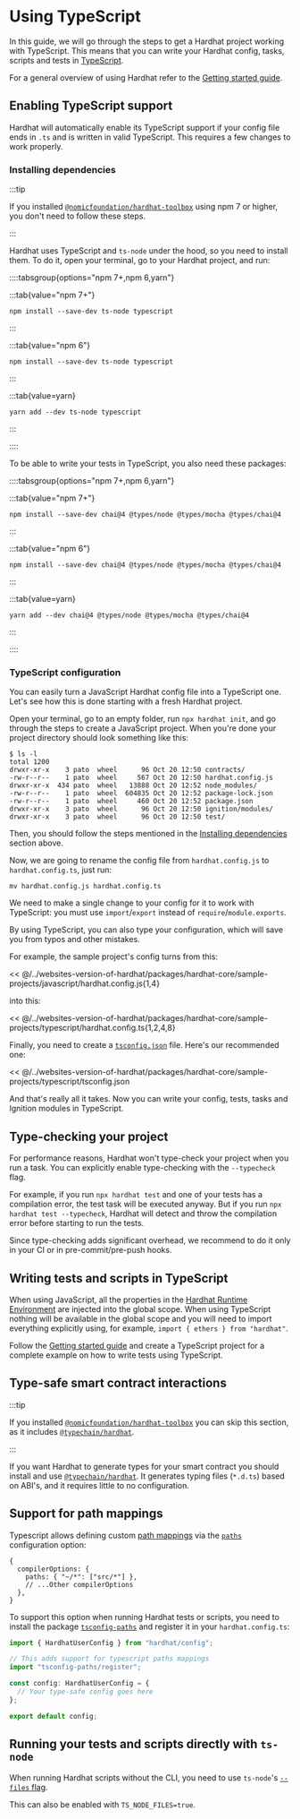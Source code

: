 # Using TypeScript

In this guide, we will go through the steps to get a Hardhat project working with TypeScript. This means that you can write your Hardhat config, tasks, scripts and tests in [TypeScript](https://www.typescriptlang.org/).

For a general overview of using Hardhat refer to the [Getting started guide](../getting-started/index.md).

## Enabling TypeScript support

Hardhat will automatically enable its TypeScript support if your config file ends in `.ts` and is written in valid TypeScript. This requires a few changes to work properly.

### Installing dependencies

:::tip

If you installed [`@nomicfoundation/hardhat-toolbox`](../../plugins/nomicfoundation-hardhat-toolbox) using npm 7 or higher, you don't need to follow these steps.

:::

Hardhat uses TypeScript and `ts-node` under the hood, so you need to install them. To do it, open your terminal, go to your Hardhat project, and run:

::::tabsgroup{options="npm 7+,npm 6,yarn"}

:::tab{value="npm 7+"}

```
npm install --save-dev ts-node typescript
```

:::

:::tab{value="npm 6"}

```
npm install --save-dev ts-node typescript
```

:::

:::tab{value=yarn}

```
yarn add --dev ts-node typescript
```

:::

::::

To be able to write your tests in TypeScript, you also need these packages:

::::tabsgroup{options="npm 7+,npm 6,yarn"}

:::tab{value="npm 7+"}

```
npm install --save-dev chai@4 @types/node @types/mocha @types/chai@4
```

:::

:::tab{value="npm 6"}

```
npm install --save-dev chai@4 @types/node @types/mocha @types/chai@4
```

:::

:::tab{value=yarn}

```
yarn add --dev chai@4 @types/node @types/mocha @types/chai@4
```

:::

::::

### TypeScript configuration

You can easily turn a JavaScript Hardhat config file into a TypeScript one. Let's see how this is done starting with a fresh Hardhat project.

Open your terminal, go to an empty folder, run `npx hardhat init`, and go through the steps to create a JavaScript project. When you're done your project directory should look something like this:

```
$ ls -l
total 1200
drwxr-xr-x    3 pato  wheel      96 Oct 20 12:50 contracts/
-rw-r--r--    1 pato  wheel     567 Oct 20 12:50 hardhat.config.js
drwxr-xr-x  434 pato  wheel   13888 Oct 20 12:52 node_modules/
-rw-r--r--    1 pato  wheel  604835 Oct 20 12:52 package-lock.json
-rw-r--r--    1 pato  wheel     460 Oct 20 12:52 package.json
drwxr-xr-x    3 pato  wheel      96 Oct 20 12:50 ignition/modules/
drwxr-xr-x    3 pato  wheel      96 Oct 20 12:50 test/
```

Then, you should follow the steps mentioned in the [Installing dependencies](#installing-dependencies) section above.

Now, we are going to rename the config file from `hardhat.config.js` to `hardhat.config.ts`, just run:

```
mv hardhat.config.js hardhat.config.ts
```

We need to make a single change to your config for it to work with TypeScript: you must use `import`/`export` instead of `require`/`module.exports`.

By using TypeScript, you can also type your configuration, which will save you from typos and other mistakes.

For example, the sample project's config turns from this:

<< @/../websites-version-of-hardhat/packages/hardhat-core/sample-projects/javascript/hardhat.config.js{1,4}

into this:

<< @/../websites-version-of-hardhat/packages/hardhat-core/sample-projects/typescript/hardhat.config.ts{1,2,4,8}

Finally, you need to create a [`tsconfig.json`](https://www.typescriptlang.org/docs/handbook/tsconfig-json.html) file. Here's our recommended one:

<< @/../websites-version-of-hardhat/packages/hardhat-core/sample-projects/typescript/tsconfig.json

And that's really all it takes. Now you can write your config, tests, tasks and Ignition modules in TypeScript.

## Type-checking your project

For performance reasons, Hardhat won't type-check your project when you run a task. You can explicitly enable type-checking with the `--typecheck` flag.

For example, if you run `npx hardhat test` and one of your tests has a compilation error, the test task will be executed anyway. But if you run `npx hardhat test --typecheck`, Hardhat will detect and throw the compilation error before starting to run the tests.

Since type-checking adds significant overhead, we recommend to do it only in your CI or in pre-commit/pre-push hooks.

## Writing tests and scripts in TypeScript

When using JavaScript, all the properties in the [Hardhat Runtime Environment](../advanced/hardhat-runtime-environment.md) are injected into the global scope. When using TypeScript nothing will be available in the global scope and you will need to import everything explicitly using, for example, `import { ethers } from "hardhat"`.

Follow the [Getting started guide](../getting-started/index.md) and create a TypeScript project for a complete example on how to write tests using TypeScript.

## Type-safe smart contract interactions

:::tip

If you installed [`@nomicfoundation/hardhat-toolbox`](../../plugins/nomicfoundation-hardhat-toolbox) you can skip this section, as it includes [`@typechain/hardhat`](https://github.com/ethereum-ts/TypeChain/tree/master/packages/hardhat).

:::

If you want Hardhat to generate types for your smart contract you should install and use [`@typechain/hardhat`](https://github.com/ethereum-ts/TypeChain/tree/master/packages/hardhat). It generates typing files (`*.d.ts`) based on ABI's, and it requires little to no configuration.

## Support for path mappings

Typescript allows defining custom [path mappings](https://www.typescriptlang.org/docs/handbook/module-resolution.html#path-mapping) via the [`paths`](https://www.typescriptlang.org/tsconfig#paths) configuration option:

```json5
{
  compilerOptions: {
    paths: { "~/*": ["src/*"] },
    // ...Other compilerOptions
  },
}
```

To support this option when running Hardhat tests or scripts, you need to install the package [`tsconfig-paths`](https://www.npmjs.com/package/tsconfig-paths) and register it in your `hardhat.config.ts`:

```typescript
import { HardhatUserConfig } from "hardhat/config";

// This adds support for typescript paths mappings
import "tsconfig-paths/register";

const config: HardhatUserConfig = {
  // Your type-safe config goes here
};

export default config;
```

## Running your tests and scripts directly with `ts-node`

When running Hardhat scripts without the CLI, you need to use `ts-node`'s [`--files` flag](https://www.npmjs.com/package/ts-node#help-my-types-are-missing).

This can also be enabled with `TS_NODE_FILES=true`.

[hardhat runtime environment]: ../advanced/hardhat-runtime-environment.md
